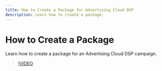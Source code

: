 ```yaml
---
title: How to Create a Package for Advertising Cloud DSP
description: Learn how to create a package.
---
```

# How to Create a Package

Learn how to create a package for an Advertising Cloud DSP campaign.

>[!VIDEO](https://video.tv.adobe.com/v/338971/)
